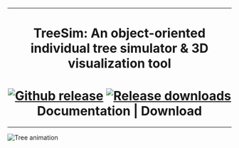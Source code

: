 
-----------------------

<h1 align="center"> TreeSim:  An object-oriented individual tree simulator & 3D visualization tool </h1>
<h1 bgcolor="#rrggbb">
<div align="center">
<a href="https://github.com/AbbasNabhani/TreeSim/releases/latest">
<img src="https://img.shields.io/github/v/release/AbbasNabhani/TreeSim.svg" alt="Github release" /></a>
<a href="">
<img src="https://img.shields.io/github/downloads/AbbasNabhani/TreeSim/total.svg" alt="Release downloads" /></a>
</div>
<div align="center">
  <h8>
    <a href="https://github.com/AbbasNabhani/TreeSim/tree/master/docs" style="text-decoration: none">
    Documentation</a>
    <span> | </span>
    <a href="https://github.com/AbbasNabhani/TreeSim/releases/tag/v0.1.0" style="text-decoration: none">
    Download</a>
  </h4>
</div>


------------------------
  
![Tree animation](Tree_animation.gif)
